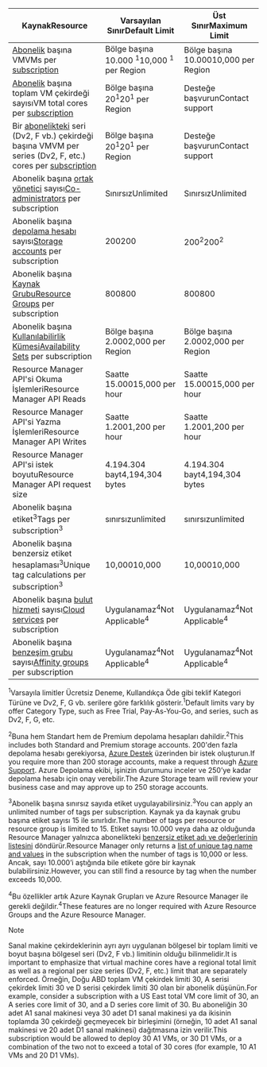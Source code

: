 | <span data-ttu-id="c19da-101">Kaynak</span><span class="sxs-lookup"><span data-stu-id="c19da-101">Resource</span></span> | <span data-ttu-id="c19da-102">Varsayılan Sınır</span><span class="sxs-lookup"><span data-stu-id="c19da-102">Default Limit</span></span> | <span data-ttu-id="c19da-103">Üst Sınır</span><span class="sxs-lookup"><span data-stu-id="c19da-103">Maximum Limit</span></span> |
| --- | --- | --- |
| <span data-ttu-id="c19da-104">[Abonelik](../articles/billing-buy-sign-up-azure-subscription.md) başına VM</span><span class="sxs-lookup"><span data-stu-id="c19da-104">VMs per [subscription](../articles/billing-buy-sign-up-azure-subscription.md)</span></span> |<span data-ttu-id="c19da-105">Bölge başına 10.000 <sup>1</sup></span><span class="sxs-lookup"><span data-stu-id="c19da-105">10,000 <sup>1</sup> per Region</span></span> |<span data-ttu-id="c19da-106">Bölge başına 10.000</span><span class="sxs-lookup"><span data-stu-id="c19da-106">10,000 per Region</span></span> |
| <span data-ttu-id="c19da-107">[Abonelik](../articles/billing-buy-sign-up-azure-subscription.md) başına toplam VM çekirdeği sayısı</span><span class="sxs-lookup"><span data-stu-id="c19da-107">VM total cores per [subscription](../articles/billing-buy-sign-up-azure-subscription.md)</span></span> |<span data-ttu-id="c19da-108">Bölge başına 20<sup>1</sup></span><span class="sxs-lookup"><span data-stu-id="c19da-108">20<sup>1</sup> per Region</span></span> | <span data-ttu-id="c19da-109">Desteğe başvurun</span><span class="sxs-lookup"><span data-stu-id="c19da-109">Contact support</span></span> |
| <span data-ttu-id="c19da-110">Bir [abonelikteki](../articles/billing-buy-sign-up-azure-subscription.md) seri (Dv2, F vb.) çekirdeği başına VM</span><span class="sxs-lookup"><span data-stu-id="c19da-110">VM per series (Dv2, F, etc.) cores per [subscription](../articles/billing-buy-sign-up-azure-subscription.md)</span></span> |<span data-ttu-id="c19da-111">Bölge başına 20<sup>1</sup></span><span class="sxs-lookup"><span data-stu-id="c19da-111">20<sup>1</sup> per Region</span></span> | <span data-ttu-id="c19da-112">Desteğe başvurun</span><span class="sxs-lookup"><span data-stu-id="c19da-112">Contact support</span></span> |
| <span data-ttu-id="c19da-113">Abonelik başına [ortak yönetici](../articles/billing-add-change-azure-subscription-administrator.md) sayısı</span><span class="sxs-lookup"><span data-stu-id="c19da-113">[Co-administrators](../articles/billing-add-change-azure-subscription-administrator.md) per subscription</span></span> |<span data-ttu-id="c19da-114">Sınırsız</span><span class="sxs-lookup"><span data-stu-id="c19da-114">Unlimited</span></span> |<span data-ttu-id="c19da-115">Sınırsız</span><span class="sxs-lookup"><span data-stu-id="c19da-115">Unlimited</span></span> |
| <span data-ttu-id="c19da-116">Abonelik başına [depolama hesabı](../articles/storage/common/storage-create-storage-account.md) sayısı</span><span class="sxs-lookup"><span data-stu-id="c19da-116">[Storage accounts](../articles/storage/common/storage-create-storage-account.md) per subscription</span></span> |<span data-ttu-id="c19da-117">200</span><span class="sxs-lookup"><span data-stu-id="c19da-117">200</span></span> |<span data-ttu-id="c19da-118">200<sup>2</sup></span><span class="sxs-lookup"><span data-stu-id="c19da-118">200<sup>2</sup></span></span> |
| <span data-ttu-id="c19da-119">Abonelik başına [Kaynak Grubu](../articles/azure-resource-manager/resource-group-overview.md)</span><span class="sxs-lookup"><span data-stu-id="c19da-119">[Resource Groups](../articles/azure-resource-manager/resource-group-overview.md) per subscription</span></span> |<span data-ttu-id="c19da-120">800</span><span class="sxs-lookup"><span data-stu-id="c19da-120">800</span></span> |<span data-ttu-id="c19da-121">800</span><span class="sxs-lookup"><span data-stu-id="c19da-121">800</span></span> |
| <span data-ttu-id="c19da-122">Abonelik başına [Kullanılabilirlik Kümesi](../articles/virtual-machines/windows/manage-availability.md#configure-multiple-virtual-machines-in-an-availability-set-for-redundancy)</span><span class="sxs-lookup"><span data-stu-id="c19da-122">[Availability Sets](../articles/virtual-machines/windows/manage-availability.md#configure-multiple-virtual-machines-in-an-availability-set-for-redundancy) per subscription</span></span> |<span data-ttu-id="c19da-123">Bölge başına 2.000</span><span class="sxs-lookup"><span data-stu-id="c19da-123">2,000 per Region</span></span> |<span data-ttu-id="c19da-124">Bölge başına 2.000</span><span class="sxs-lookup"><span data-stu-id="c19da-124">2,000 per Region</span></span> |
| <span data-ttu-id="c19da-125">Resource Manager API'si Okuma İşlemleri</span><span class="sxs-lookup"><span data-stu-id="c19da-125">Resource Manager API Reads</span></span> |<span data-ttu-id="c19da-126">Saatte 15.000</span><span class="sxs-lookup"><span data-stu-id="c19da-126">15,000 per hour</span></span> |<span data-ttu-id="c19da-127">Saatte 15.000</span><span class="sxs-lookup"><span data-stu-id="c19da-127">15,000 per hour</span></span> |
| <span data-ttu-id="c19da-128">Resource Manager API'si Yazma İşlemleri</span><span class="sxs-lookup"><span data-stu-id="c19da-128">Resource Manager API Writes</span></span> |<span data-ttu-id="c19da-129">Saatte 1.200</span><span class="sxs-lookup"><span data-stu-id="c19da-129">1,200 per hour</span></span> |<span data-ttu-id="c19da-130">Saatte 1.200</span><span class="sxs-lookup"><span data-stu-id="c19da-130">1,200 per hour</span></span> |
| <span data-ttu-id="c19da-131">Resource Manager API'si istek boyutu</span><span class="sxs-lookup"><span data-stu-id="c19da-131">Resource Manager API request size</span></span> |<span data-ttu-id="c19da-132">4.194.304 bayt</span><span class="sxs-lookup"><span data-stu-id="c19da-132">4,194,304 bytes</span></span> |<span data-ttu-id="c19da-133">4.194.304 bayt</span><span class="sxs-lookup"><span data-stu-id="c19da-133">4,194,304 bytes</span></span> |
| <span data-ttu-id="c19da-134">Abonelik başına etiket<sup>3</sup></span><span class="sxs-lookup"><span data-stu-id="c19da-134">Tags per subscription<sup>3</sup></span></span> |<span data-ttu-id="c19da-135">sınırsız</span><span class="sxs-lookup"><span data-stu-id="c19da-135">unlimited</span></span> |<span data-ttu-id="c19da-136">sınırsız</span><span class="sxs-lookup"><span data-stu-id="c19da-136">unlimited</span></span> |
| <span data-ttu-id="c19da-137">Abonelik başına benzersiz etiket hesaplaması<sup>3</sup></span><span class="sxs-lookup"><span data-stu-id="c19da-137">Unique tag calculations per subscription<sup>3</sup></span></span> | <span data-ttu-id="c19da-138">10,000</span><span class="sxs-lookup"><span data-stu-id="c19da-138">10,000</span></span> | <span data-ttu-id="c19da-139">10,000</span><span class="sxs-lookup"><span data-stu-id="c19da-139">10,000</span></span> |
| <span data-ttu-id="c19da-140">Abonelik başına [bulut hizmeti](../articles/cloud-services/cloud-services-choose-me.md) sayısı</span><span class="sxs-lookup"><span data-stu-id="c19da-140">[Cloud services](../articles/cloud-services/cloud-services-choose-me.md) per subscription</span></span> |<span data-ttu-id="c19da-141">Uygulanamaz<sup>4</sup></span><span class="sxs-lookup"><span data-stu-id="c19da-141">Not Applicable<sup>4</sup></span></span> |<span data-ttu-id="c19da-142">Uygulanamaz<sup>4</sup></span><span class="sxs-lookup"><span data-stu-id="c19da-142">Not Applicable<sup>4</sup></span></span> |
| <span data-ttu-id="c19da-143">Abonelik başına [benzeşim grubu](../articles/virtual-network/virtual-networks-migrate-to-regional-vnet.md) sayısı</span><span class="sxs-lookup"><span data-stu-id="c19da-143">[Affinity groups](../articles/virtual-network/virtual-networks-migrate-to-regional-vnet.md) per subscription</span></span> |<span data-ttu-id="c19da-144">Uygulanamaz<sup>4</sup></span><span class="sxs-lookup"><span data-stu-id="c19da-144">Not Applicable<sup>4</sup></span></span> |<span data-ttu-id="c19da-145">Uygulanamaz<sup>4</sup></span><span class="sxs-lookup"><span data-stu-id="c19da-145">Not Applicable<sup>4</sup></span></span> |

<span data-ttu-id="c19da-146"><sup>1</sup>Varsayıla limitler Ücretsiz Deneme, Kullandıkça Öde gibi teklif Kategori Türüne ve Dv2, F, G vb. serilere göre farklılık gösterir.</span><span class="sxs-lookup"><span data-stu-id="c19da-146"><sup>1</sup>Default limits vary by offer Category Type, such as Free Trial, Pay-As-You-Go, and series, such as Dv2, F, G, etc.</span></span>

<span data-ttu-id="c19da-147"><sup>2</sup>Buna hem Standart hem de Premium depolama hesapları dahildir.</span><span class="sxs-lookup"><span data-stu-id="c19da-147"><sup>2</sup>This includes both Standard and Premium storage accounts.</span></span> <span data-ttu-id="c19da-148">200'den fazla depolama hesabı gerekiyorsa, [Azure Destek](https://azure.microsoft.com/support/faq/) üzerinden bir istek oluşturun.</span><span class="sxs-lookup"><span data-stu-id="c19da-148">If you require more than 200 storage accounts, make a request through [Azure Support](https://azure.microsoft.com/support/faq/).</span></span> <span data-ttu-id="c19da-149">Azure Depolama ekibi, işinizin durumunu inceler ve 250’ye kadar depolama hesabı için onay verebilir.</span><span class="sxs-lookup"><span data-stu-id="c19da-149">The Azure Storage team will review your business case and may approve up to 250 storage accounts.</span></span>

<span data-ttu-id="c19da-150"><sup>3</sup>Abonelik başına sınırsız sayıda etiket uygulayabilirsiniz.</span><span class="sxs-lookup"><span data-stu-id="c19da-150"><sup>3</sup>You can apply an unlimited number of tags per subscription.</span></span> <span data-ttu-id="c19da-151">Kaynak ya da kaynak grubu başına etiket sayısı 15 ile sınırlıdır.</span><span class="sxs-lookup"><span data-stu-id="c19da-151">The number of tags per resource or resource group is limited to 15.</span></span> <span data-ttu-id="c19da-152">Etiket sayısı 10.000 veya daha az olduğunda Resource Manager yalnızca abonelikteki [benzersiz etiket adı ve değerlerinin listesini](/rest/api/resources/tags#Tags_List) döndürür.</span><span class="sxs-lookup"><span data-stu-id="c19da-152">Resource Manager only returns a [list of unique tag name and values](/rest/api/resources/tags#Tags_List) in the subscription when the number of tags is 10,000 or less.</span></span> <span data-ttu-id="c19da-153">Ancak, sayı 10.000’i aştığında bile etikete göre bir kaynak bulabilirsiniz.</span><span class="sxs-lookup"><span data-stu-id="c19da-153">However, you can still find a resource by tag when the number exceeds 10,000.</span></span>  

<span data-ttu-id="c19da-154"><sup>4</sup>Bu özellikler artık Azure Kaynak Grupları ve Azure Resource Manager ile gerekli değildir.</span><span class="sxs-lookup"><span data-stu-id="c19da-154"><sup>4</sup>These features are no longer required with Azure Resource Groups and the Azure Resource Manager.</span></span>

> [!NOTE]
> <span data-ttu-id="c19da-155">Sanal makine çekirdeklerinin ayrı ayrı uygulanan bölgesel bir toplam limiti ve boyut başına bölgesel seri (Dv2, F vb.) limitinin olduğu bilinmelidir.</span><span class="sxs-lookup"><span data-stu-id="c19da-155">It is important to emphasize that virtual machine cores have a regional total limit as well as a regional per size series (Dv2, F, etc.) limit that are separately enforced.</span></span>  <span data-ttu-id="c19da-156">Örneğin, Doğu ABD toplam VM çekirdek limiti 30, A serisi çekirdek limiti 30 ve D serisi çekirdek limiti 30 olan bir abonelik düşünün.</span><span class="sxs-lookup"><span data-stu-id="c19da-156">For example, consider a subscription with a US East total VM core limit of 30, an A series core limit of 30, and a D series core limit of 30.</span></span>  <span data-ttu-id="c19da-157">Bu aboneliğin 30 adet A1 sanal makinesi veya 30 adet D1 sanal makinesi ya da ikisinin toplamda 30 çekirdeği geçmeyecek bir birleşimini (örneğin, 10 adet A1 sanal makinesi ve 20 adet D1 sanal makinesi) dağıtmasına izin verilir.</span><span class="sxs-lookup"><span data-stu-id="c19da-157">This subscription would be allowed to deploy 30 A1 VMs, or 30 D1 VMs, or a combination of the two not to exceed a total of 30 cores (for example, 10 A1 VMs and 20 D1 VMs).</span></span>  
> <!-- -->
> 
> 

